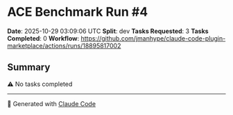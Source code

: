 # ACE Benchmark Run #4

**Date**: 2025-10-29 03:09:06 UTC
**Split**: dev
**Tasks Requested**: 3
**Tasks Completed**: 0
**Workflow**: https://github.com/jmanhype/claude-code-plugin-marketplace/actions/runs/18895817002

## Summary


⚠️ No tasks completed

---

🤖 Generated with [Claude Code](https://claude.com/claude-code)
